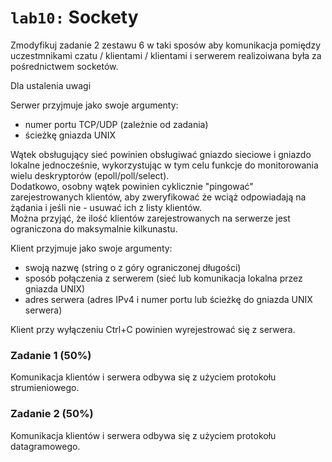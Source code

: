 # `lab10:` Sockety
Zmodyfikuj zadanie 2 zestawu 6 w taki sposów aby komunikacja pomiędzy uczestmnikami czatu / klientami / klientami i serwerem realizoiwana była za pośrednictwem socketów.  

Dla ustalenia uwagi  

Serwer przyjmuje jako swoje argumenty:

- numer portu TCP/UDP (zależnie od zadania)  
- ścieżkę gniazda UNIX

Wątek obsługujący sieć powinien obsługiwać gniazdo sieciowe i gniazdo lokalne jednocześnie, wykorzystując w tym celu funkcje do monitorowania wielu deskryptorów (epoll/poll/select).  
Dodatkowo, osobny wątek powinien cyklicznie "pingować" zarejestrowanych klientów, aby zweryfikować że wciąż odpowiadają na żądania i jeśli nie - usuwać ich z listy klientów.  
Można przyjąć, że ilość klientów zarejestrowanych na serwerze jest ograniczona do maksymalnie kilkunastu.

Klient przyjmuje jako swoje argumenty:

- swoją nazwę (string o z góry ograniczonej długości)  
- sposób połączenia z serwerem (sieć lub komunikacja lokalna przez gniazda UNIX)  
- adres serwera (adres IPv4 i numer portu lub ścieżkę do gniazda UNIX serwera)

Klient przy wyłączeniu Ctrl+C powinien wyrejestrować się z serwera.
  
### Zadanie 1 (50%)  
Komunikacja klientów i serwera odbywa się z użyciem protokołu strumieniowego.

### Zadanie 2 (50%)  
Komunikacja klientów i serwera odbywa się z użyciem protokołu datagramowego.
